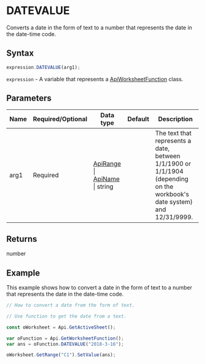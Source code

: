 # DATEVALUE

Converts a date in the form of text to a number that represents the date in the date-time code.

## Syntax

```javascript
expression.DATEVALUE(arg1);
```

`expression` - A variable that represents a [ApiWorksheetFunction](../ApiWorksheetFunction.md) class.

## Parameters

| **Name** | **Required/Optional** | **Data type** | **Default** | **Description** |
| ------------- | ------------- | ------------- | ------------- | ------------- |
| arg1 | Required | [ApiRange](../../ApiRange/ApiRange.md) \| [ApiName](../../ApiName/ApiName.md) \| string |  | The text that represents a date, between 1/1/1900 or 1/1/1904 (depending on the workbook's date system) and 12/31/9999. |

## Returns

number

## Example

This example shows how to convert a date in the form of text to a number that represents the date in the date-time code.

```javascript editor-xlsx
// How to convert a date from the form of text.

// Use function to get the date from a text.

const oWorksheet = Api.GetActiveSheet();

var oFunction = Api.GetWorksheetFunction();
var ans = oFunction.DATEVALUE("2018-3-16"); 

oWorksheet.GetRange("C1").SetValue(ans);

```
